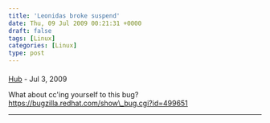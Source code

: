 ```yaml
---
title: 'Leonidas broke suspend'
date: Thu, 09 Jul 2009 00:21:31 +0000
draft: false
tags: [Linux]
categories: [Linux]
type: post
---
```



#### 
[Hub](http://www.figuiere.net/hub/blog/ "hub@figuiere.net") - <time datetime="2009-07-08 21:07:42">Jul 3, 2009</time>

What about cc'ing yourself to this bug? https://bugzilla.redhat.com/show\_bug.cgi?id=499651
<hr />
